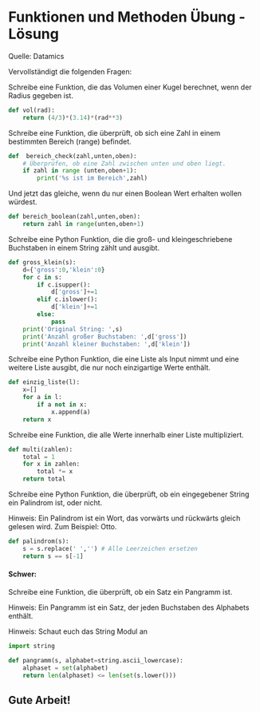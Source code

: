 # Funktionen und Methoden Übung - Lösung

Quelle: Datamics

Vervollständigt die folgenden Fragen:

Schreibe eine Funktion, die das Volumen einer Kugel berechnet, wenn der Radius gegeben ist.


```python
def vol(rad):
    return (4/3)*(3.14)*(rad**3)
```

Schreibe eine Funktion, die überprüft, ob sich eine Zahl in einem bestimmten Bereich (range) befindet.


```python
def  bereich_check(zahl,unten,oben):
    # Überprüfen, ob eine Zahl zwischen unten und oben liegt.
    if zahl in range (unten,oben+1):
        print('%s ist im Bereich',zahl)
```

Und jetzt das gleiche, wenn du nur einen Boolean Wert erhalten wollen würdest.


```python
def bereich_boolean(zahl,unten,oben):
    return zahl in range(unten,oben+1)
```

Schreibe eine Python Funktion, die die groß- und kleingeschriebene Buchstaben in einem String zählt und ausgibt.


```python
def gross_klein(s):
    d={'gross':0,'klein':0}
    for c in s:
        if c.isupper():
            d['gross']+=1
        elif c.islower():
            d['klein']+=1
        else:
            pass
    print('Original String: ',s)
    print('Anzahl großer Buchstaben: ',d['gross'])
    print('Anzahl kleiner Buchstaben: ',d['klein'])
```

Schreibe eine Python Funktion, die eine Liste als Input nimmt und eine weitere Liste ausgibt, die nur noch einzigartige Werte enthält.


```python
def einzig_liste(l):
    x=[]
    for a in l:
        if a not in x:
            x.append(a)
    return x
```

Schreibe eine Funktion, die alle Werte innerhalb einer Liste multipliziert.


```python
def multi(zahlen):
    total = 1
    for x in zahlen:
        total *= x
    return total
```

Schreibe eine Python Funktion, die überprüft, ob ein eingegebener String ein Palindrom ist, oder nicht.

Hinweis: Ein Palindrom ist ein Wort, das vorwärts und rückwärts gleich gelesen wird. Zum Beispiel: Otto.


```python
def palindrom(s):
    s = s.replace(' ','') # Alle Leerzeichen ersetzen
    return s == s[-1]
```

#### Schwer:

Schreibe eine Funktion, die überprüft, ob ein Satz ein Pangramm ist.

Hinweis: Ein Pangramm ist ein Satz, der jeden Buchstaben des Alphabets enthält.

Hinweis: Schaut euch das String Modul an


```python
import string

def pangramm(s, alphabet=string.ascii_lowercase):
    alphaset = set(alphabet)
    return len(alphaset) <= len(set(s.lower()))
```

## Gute Arbeit!
